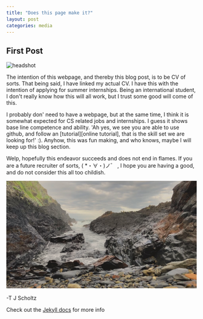 ```yaml
---
title: "Does this page make it?"
layout: post
categories: media
---
```



## First Post

![headshot](/assets/images/IMG_0496.png)

The intention of this webpage, and thereby this blog post, is to be CV of sorts. That being said, I have linked my actual CV.  I have this with the intention of applying for summer internships. Being an international student, I don't really know how this will all work, but I trust some good will come of this.

I probably don' need to have a webpage, but at the same time, I think it is somewhat expected for CS related jobs and internships. I guess it shows base line competence and ability. 'Ah yes, we see you are able to use github, and follow an [tutorial][online tutorial], that is the skill set we are looking for!' :). Anyhow, this was fun making, and who knows, maybe I will keep up this blog section. 

Welp, hopefully this endeavor succeeds and does not end in flames. If you are a future recruiter of sorts, ( *・∀・)ノ゛ , I hope you are having a good, and do not consider this all too childish.

![fadedWaves](/assets/images/ocean.jpg)

-T J Scholtz


Check out the [Jekyll docs][jekyll-docs] for more info 

[jekyll-docs]: http://jekyllrb.com/docs/home
[tutorial]: https://www.youtube.com/watch?v=qZsgPgGdOzQ